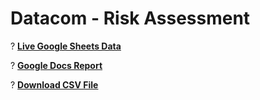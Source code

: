 # Datacom - Risk Assessment

? **[Live Google Sheets Data](https://docs.google.com/spreadsheets/d/YOUR-SHEET-ID/edit?usp=sharing)**

? **[Google Docs Report](https://docs.google.com/document/d/YOUR-GOOGLE-DOC-ID/edit)**

? **[Download CSV File](Risk-assessment.csv)**